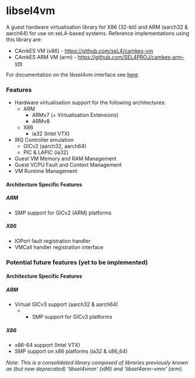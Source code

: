 <!--
     Copyright 2019, Data61
     Commonwealth Scientific and Industrial Research Organisation (CSIRO)
     ABN 41 687 119 230.

     This software may be distributed and modified according to the terms of
     the BSD 2-Clause license. Note that NO WARRANTY is provided.
     See "LICENSE_BSD2.txt" for details.

     @TAG(DATA61_BSD)
-->

# libsel4vm

A guest hardware virtualisation library for X86 (32-bit) and ARM (aarch32 & aarch64) for use on seL4-based systems.
Reference implementations using this library are:
* CAmkES VM (x86) - https://github.com/seL4/camkes-vm
* CAmkES ARM VM (arm) - https://github.com/SEL4PROJ/camkes-arm-vm

For documentation on the libsel4vm interface see [here](docs/)

### Features
* Hardware virtualisation support for the following architectures:
    * ARM
        * ARMv7 (+ Virtualisation Extensions)
        * ARMv8
    * X86
        * ia32 (Intel VTX)
* IRQ Controller emulation
    * GICv2 (aarch32, aarch64)
    * PIC & LAPIC (ia32)
* Guest VM Memory and RAM Management
* Guest VCPU Fault and Context Management
* VM Runtime Management

#### Architecture Specific Features

#####  ARM
* SMP support for GICv2 (ARM) platforms
##### X86
* IOPort fault registration handler
* VMCall handler registration interface

### Potential future features (yet to be implemented)

#### Architecture Specific Features
##### ARM
* Virtual GICv3 support (aarch32 & aarch64)
    * + SMP support for GICv3 platforms
##### X86
* x86-64 support (Intel VTX)
* SMP support on x86 platforms (ia32 & x86\_64)

*Note: This is a consolidated library composed of libraries previously known as (but now deprecated) 'libsel4vmm' (x86)
and 'libsel4arm-vmm' (arm).*
